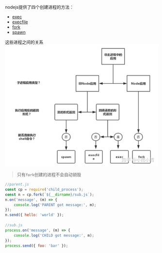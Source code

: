 nodejs提供了四个创建进程的方法：
* [exec](http://nodejs.cn/api/child_process.html#child_process_child_process_exec_command_options_callback)
* [execfile](http://nodejs.cn/api/child_process.html#child_process_child_process_execfile_file_args_options_callback)
* [fork](http://nodejs.cn/api/child_process.html#child_process_child_process_fork_modulepath_args_options)
* [spawn](http://nodejs.cn/api/child_process.html#child_process_child_process_spawn_command_args_options)

这些进程之间的关系
<img src='../images/nodejs-process.jpeg'>

> 只有`fork`创建的进程不会自动销毁


```js
//parent.js
const cp = require('child_process');
const n = cp.fork(`${__dirname}/sub.js`);
n.on('message', (m) => {
    console.log('PARENT got message:', m);
});
n.send({ hello: 'world' });

//sub.js
process.on('message', (m) => {
    console.log('CHILD got message:', m);
});
process.send({ foo: 'bar' });
```